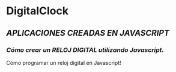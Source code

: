 # DigitalClock

## **_APLICACIONES CREADAS EN JAVASCRIPT_**

### **_Cómo crear un RELOJ DIGITAL utilizando Javascript._**
Cómo programar un reloj digital en Javascript!
